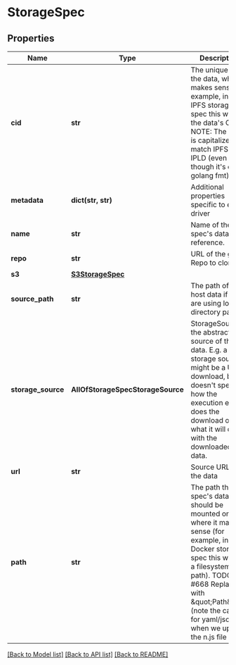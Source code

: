 # StorageSpec

## Properties
Name | Type | Description | Notes
------------ | ------------- | ------------- | -------------
**cid** | **str** | The unique ID of the data, where it makes sense (for example, in an IPFS storage spec this will be the data&#x27;s CID). NOTE: The below is capitalized to match IPFS &amp; IPLD (even though it&#x27;s out of golang fmt) | [optional] 
**metadata** | **dict(str, str)** | Additional properties specific to each driver | [optional] 
**name** | **str** | Name of the spec&#x27;s data, for reference. | [optional] 
**repo** | **str** | URL of the git Repo to clone | [optional] 
**s3** | [**S3StorageSpec**](S3StorageSpec.md) |  | [optional] 
**source_path** | **str** | The path of the host data if we are using local directory paths | [optional] 
**storage_source** | **AllOfStorageSpecStorageSource** | StorageSource is the abstract source of the data. E.g. a storage source might be a URL download, but doesn&#x27;t specify how the execution engine does the download or what it will do with the downloaded data. | [optional] 
**url** | **str** | Source URL of the data | [optional] 
**path** | **str** | The path that the spec&#x27;s data should be mounted on, where it makes sense (for example, in a Docker storage spec this will be a filesystem path). TODO: #668 Replace with \&quot;Path\&quot; (note the caps) for yaml/json when we update the n.js file | [optional] 

[[Back to Model list]](../README.md#documentation-for-models) [[Back to API list]](../README.md#documentation-for-api-endpoints) [[Back to README]](../README.md)

